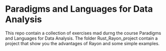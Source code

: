 # Paradigms and Languages for Data Analysis
This repo contain a collection of exercises mad durng the course Paradigms and Languages for Data Analysis. The folder Rust_Rayon_project contain a project that show you the advantages of Rayon and some simple examples.
